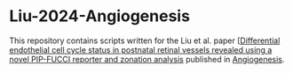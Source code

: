 # Liu-2024-Angiogenesis
This repository contains scripts written for the Liu et al. paper [[Differential endothelial cell cycle status in postnatal retinal vessels revealed using a novel PIP-FUCCI reporter and zonation analysis](https://www.biorxiv.org/content/10.1101/2024.01.04.574239v1](https://link.springer.com/article/10.1007/s10456-024-09920-0)) published in [Angiogenesis](https://link.springer.com/journal/10456).
